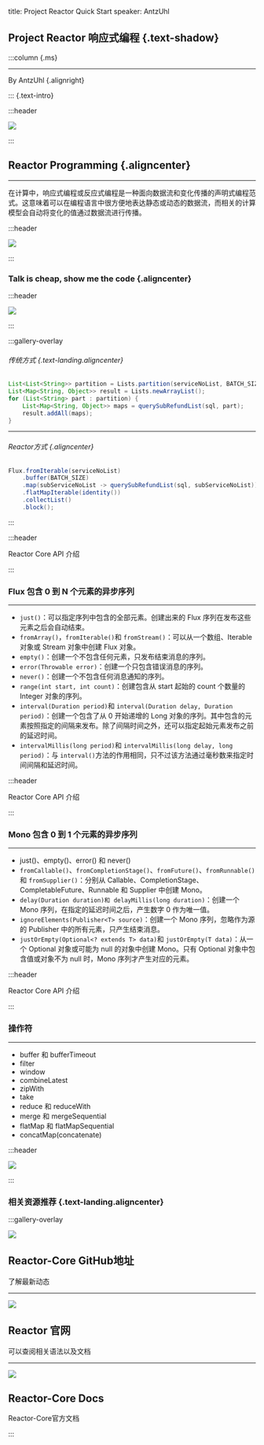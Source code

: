 title: Project Reactor Quick Start
speaker: AntzUhl

<slide class="bg-black-blue aligncenter"  image="https://projectreactor.io/assets/img/homepage-bg.png .dark">

## Project Reactor 响应式编程 {.text-shadow}

:::column {.ms}

---

By AntzUhl {.alignright}

::: {.text-intro}

<slide class="bg-white">

:::header

![](https://antzyun.oss-cn-beijing.aliyuncs.com/20210620151010.png)

:::

## Reactor Programming {.aligncenter}

---

在计算中，响应式编程或反应式编程是一种面向数据流和变化传播的声明式编程范式。这意味着可以在编程语言中很方便地表达静态或动态的数据流，而相关的计算模型会自动将变化的值通过数据流进行传播。


<slide class="bg-white">


:::header

![](https://antzyun.oss-cn-beijing.aliyuncs.com/20210620151010.png)

:::

### Talk is cheap, show me the code {.aligncenter}


<slide class="bg-white">


:::header

![](https://antzyun.oss-cn-beijing.aliyuncs.com/20210620151010.png)

:::

:::gallery-overlay

###### 传统方式 {.text-landing.aligncenter}

```java
List<List<String>> partition = Lists.partition(serviceNoList, BATCH_SIZE);
List<Map<String, Object>> result = Lists.newArrayList();
for (List<String> part : partition) {
	List<Map<String, Object>> maps = querySubRefundList(sql, part);
	result.addAll(maps);
}

```

---

###### Reactor方式 {.aligncenter}

```java
Flux.fromIterable(serviceNoList)
	.buffer(BATCH_SIZE)
	.map(subServiceNoList -> querySubRefundList(sql, subServiceNoList))
	.flatMapIterable(identity())
	.collectList()
	.block();
```

:::

<slide class="bg-white">


:::header

Reactor Core API 介绍

:::

### Flux 包含 0 到 N 个元素的异步序列

---

* `just()`：可以指定序列中包含的全部元素。创建出来的 Flux 序列在发布这些元素之后会自动结束。
* `fromArray()`，`fromIterable()`和 `fromStream()`：可以从一个数组、Iterable 对象或 Stream 对象中创建 Flux 对象。
* `empty()`：创建一个不包含任何元素，只发布结束消息的序列。
* `error(Throwable error)`：创建一个只包含错误消息的序列。
* `never()`：创建一个不包含任何消息通知的序列。
* `range(int start, int count)`：创建包含从 start 起始的 count 个数量的 Integer 对象的序列。
* `interval(Duration period)`和 `interval(Duration delay, Duration period)`：创建一个包含了从 0 开始递增的 Long 对象的序列。其中包含的元素按照指定的间隔来发布。除了间隔时间之外，还可以指定起始元素发布之前的延迟时间。
* `intervalMillis(long period)`和 `intervalMillis(long delay, long period)`：与 `interval()`方法的作用相同，只不过该方法通过毫秒数来指定时间间隔和延迟时间。



<slide class="bg-white">


:::header

Reactor Core API 介绍

:::

### Mono 包含 0 到 1 个元素的异步序列

---

* just()、empty()、error() 和 never()
* `fromCallable()`、`fromCompletionStage()`、`fromFuture()`、`fromRunnable()`和 `fromSupplier()`：分别从 Callable、CompletionStage、CompletableFuture、Runnable 和 Supplier 中创建 Mono。
* `delay(Duration duration)和 delayMillis(long duration)`：创建一个 Mono 序列，在指定的延迟时间之后，产生数字 0 作为唯一值。
* `ignoreElements(Publisher<T> source)`：创建一个 Mono 序列，忽略作为源的 Publisher 中的所有元素，只产生结束消息。
* `justOrEmpty(Optional<? extends T> data)`和 `justOrEmpty(T data)`：从一个 Optional 对象或可能为 null 的对象中创建 Mono。只有 Optional 对象中包含值或对象不为 null 时，Mono 序列才产生对应的元素。



<slide class="bg-white">


:::header

Reactor Core API 介绍

:::

### 操作符

---

* buffer 和 bufferTimeout
* filter
* window
* combineLatest
* zipWith
* take
* reduce 和 reduceWith
* merge 和 mergeSequential
* flatMap 和 flatMapSequential
* concatMap(concatenate)


<slide class="bg-white">

:::header

![](https://antzyun.oss-cn-beijing.aliyuncs.com/20210620151010.png)

:::

### 相关资源推荐 {.text-landing.aligncenter}

:::gallery-overlay

![](https://antzyun.oss-cn-beijing.aliyuncs.com/20210620150620.png)

## Reactor-Core GitHub地址

了解最新动态

---

![](https://antzyun.oss-cn-beijing.aliyuncs.com/20210620150649.png)

## Reactor 官⽹

可以查阅相关语法以及文档

---

![](https://antzyun.oss-cn-beijing.aliyuncs.com/20210620150751.png)

## Reactor-Core Docs

Reactor-Core官方文档

:::